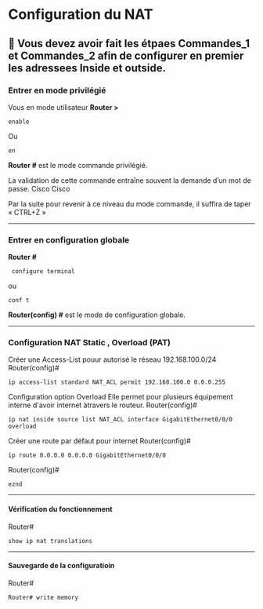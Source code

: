 # Configuration du NAT

🚩 Vous devez avoir fait les étpaes Commandes_1 et Commandes_2 afin de configurer en premier les adressees Inside et outside.
 ------

### Entrer en mode privilégié 
Vous en mode utilisateur 
**Router >**

    enable
   
  Ou 
  
    en  				                                                               
**Router #**   est le mode commande privilégié.


La validation de cette commande entraîne souvent la demande d’un mot de passe.  Cisco Cisco

Par la suite pour revenir à ce niveau du mode commande, il suffira de taper « CTRL+Z »

-----

### Entrer en configuration globale 
**Router #**

     configure terminal 
   
  ou   
  
    conf t  				                                                               

**Router(config) #** est le mode de configuration globale.

----
### Configuration NAT Static ,  Overload (PAT)
   
Créer une Access-List pouur autorisé le réseau 192.168.100.0/24 
Router(config)# 

    ip access-list standard NAT_ACL permit 192.168.100.0 0.0.0.255

Configuration option Overload
Elle permet pour plusieurs équipement interne d'avoir internet àtravers le routeur.
Router(config)# 

    ip nat inside source list NAT_ACL interface GigabitEthernet0/0/0 overload

Créer une route par défaut pour internet
Router(config)# 

    ip route 0.0.0.0 0.0.0.0 GigabitEthernet0/0/0

Router(config)# 
      
    eznd
-----
#### Vérification du fonctionnement
Router#

    show ip nat translations

-----
#### Sauvegarde de la configuratioin
Router#

    Router# write memory


    
